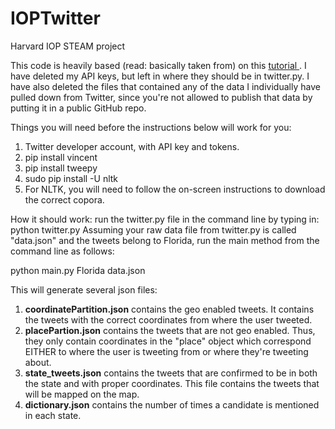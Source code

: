 # IOPTwitter
Harvard IOP STEAM project

This code is heavily based (read: basically taken from) on this <a href="http://marcobonzanini.com/2015/03/02/mining-twitter-data-with-python-part-1/">tutorial </a>.
I have deleted my API keys, but left in where they should be in twitter.py. I have also deleted the files that contained any of the data I individually have pulled down from Twitter, since you're not allowed to publish that data by putting it in a public GitHub repo.

Things you will need before the instructions below will work for you:
<ol>
<li> Twitter developer account, with API key and tokens. </li>
<li> pip install vincent </li>
<li> pip install tweepy </li>
<li> sudo pip install -U nltk </li>
<li> For NLTK, you will need to follow the on-screen instructions to download the correct copora. </li>
</ol>


How it should work: run the twitter.py file in the command line by typing in: python twitter.py
Assuming your raw data file from twitter.py is called "data.json" and the tweets belong to Florida, run the main method from the command line as follows:

python main.py Florida data.json

This will generate several json files: 
<ol>
	<li><b>coordinatePartition.json</b> contains the geo enabled tweets. It contains the tweets with the correct coordinates from where the user tweeted.</li>
	<li><b>placePartion.json</b> contains the tweets that are not geo enabled. Thus, they only contain coordinates in the "place" object which correspond EITHER to where the user is tweeting from or where they're tweeting about.</li>
	<li><b>state_tweets.json</b> contains the tweets that are confirmed to be in both the state and with proper coordinates. This file contains the tweets that will be mapped on the map.</li>
	<li><b>dictionary.json</b> contains the number of times a candidate is mentioned in each state.</li>
</ol>

